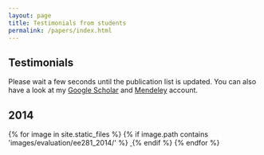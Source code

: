 ```yaml
---
layout: page
title: Testimonials from students
permalink: /papers/index.html
---
```


## Testimonials

Please wait a few seconds until the publication list is updated. You can also have a look at my [Google Scholar](http://scholar.google.com/citations?user=dzuKyxwAAAAJ&hl=en) and [Mendeley](http://www.mendeley.com/profiles/ozan-keysan/) account.


## 2014

 {% for image in site.static_files %}
    {% if image.path contains 'images/evaluation/ee281_2014/' %}
        <a href="{{ site.baseurl }}{{ image.path }}" target="_blank">
            <img src="{{ site.baseurl }}{{ image.path }}" alt="" class="img-thumbnail" />
        </a>
    {% endif %}
{% endfor %}
